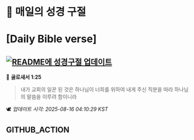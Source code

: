 # 🙏 매일의 성경 구절
# [Daily Bible verse]
## [![README에 성경구절 업데이트](https://github.com/DONGSUKA/first_test/actions/workflows/update-readme-bible.yml/badge.svg)](https://github.com/DONGSUKA/first_test/actions/workflows/update-readme-bible.yml)
<!-- START_BIBLE_VERSE -->
📖 **골로새서 1:25**
> 내가 교회의 일꾼 된 것은 하나님이 너희를 위하여 내게 주신 직분을 따라 하나님의 말씀을 이루려 함이니라

🕊️ _업데이트 시각: 2025-08-16 04:10:29 KST_
  <!-- END_BIBLE_VERSE -->
## GITHUB_ACTION
